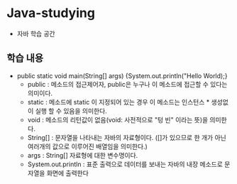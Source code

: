 # Java-studying
* 자바 학습 공간

## 학습 내용
* public static void main(String[] args) {System.out.println("Hello World);}
    * public : 메소드의 접근제어자, public은 누구나 이 메소드에 접근할 수 있다는 의미이다.
    * static : 메소드에 static 이 지정되어 있는 경우 이 메소드는 인스턴스 * 생성없이 실행 할 수 있음을 의미한다.
    * void : 메소드의 리턴값이 없음(void: 사전적으로 "텅 빈" 이라는 뜻)을 의미한다.
    * String[] : 문자열을 나타내는 자바의 자료형이다. ([]가 있으므로 한 개가 아닌 여러개의 값으로 이루어진 배열임을 의미한다.)
    * args : String[] 자료형에 대한 변수명이다.
    * System.out.println : 표준 출력으로 데이터를 보내는 자바의 내장 메소드로 문자열을 화면에 출력한다